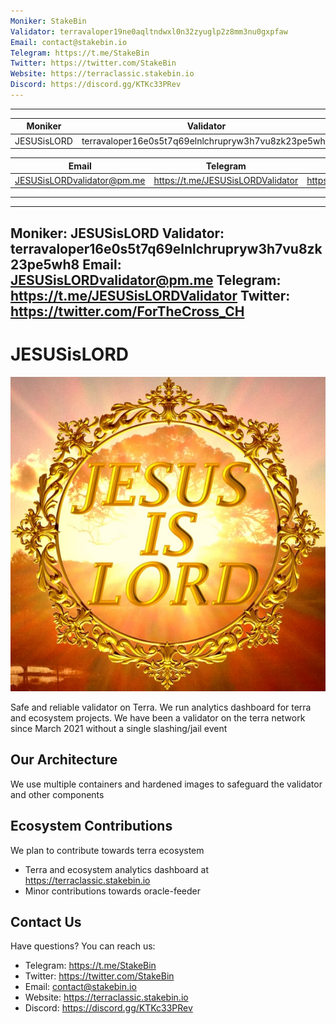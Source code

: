```yaml
---
Moniker: StakeBin
Validator: terravaloper19ne0aqltndwxl0n32zyuglp2z8mm3nu0gxpfaw
Email: contact@stakebin.io
Telegram: https://t.me/StakeBin
Twitter: https://twitter.com/StakeBin
Website: https://terraclassic.stakebin.io
Discord: https://discord.gg/KTKc33PRev
---
```

---
| Moniker | Validator |
| --- | --- | 
| JESUSisLORD | terravaloper16e0s5t7q69elnlchrupryw3h7vu8zk23pe5wh8 |
  
| Email | Telegram | Twitter |
| --- | --- | --- |
| JESUSisLORDvalidator@pm.me | https://t.me/JESUSisLORDValidator | https://twitter.com/ForTheCross_CH |
---  

---
Moniker: JESUSisLORD
Validator: terravaloper16e0s5t7q69elnlchrupryw3h7vu8zk23pe5wh8
Email: JESUSisLORDvalidator@pm.me
Telegram: https://t.me/JESUSisLORDValidator
Twitter: https://twitter.com/ForTheCross_CH
---  
  

# JESUSisLORD

![JESUSisLORD](./logo.jpg)

Safe and reliable validator on Terra. We run analytics dashboard for terra and ecosystem projects. We have been a validator on the terra network since March 2021 without a single slashing/jail event

## Our Architecture

We use multiple containers and hardened images to safeguard the validator and other components

## Ecosystem Contributions

We plan to contribute towards terra ecosystem

- Terra and ecosystem analytics dashboard at https://terraclassic.stakebin.io
- Minor contributions towards oracle-feeder

## Contact Us

Have questions? You can reach us:

- Telegram: https://t.me/StakeBin
- Twitter: https://twitter.com/StakeBin
- Email: contact@stakebin.io
- Website: https://terraclassic.stakebin.io
- Discord: https://discord.gg/KTKc33PRev
